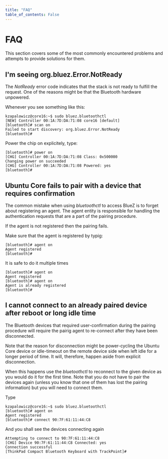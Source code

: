 ```yaml
---
title: "FAQ"
table_of_contents: False
---
```


# FAQ

This section covers some of the most commonly encountered problems and attempts
to provide solutions for them.

## I'm seeing org.bluez.Error.NotReady

The *NotReady* error code indicates that the stack is not ready to fulfill the
request. One of the reasons might be that the Bluetooth hardware unpowered.

Whenever you see something like this:

```
kzapalowicz@core16:~$ sudo bluez.bluetoothctl 
[NEW] Controller 00:1A:7D:DA:71:08 core16 [default]
[bluetooth]# scan on
Failed to start discovery: org.bluez.Error.NotReady
[bluetooth]#
``` 

Power the chip on explicitely, type:

```
[bluetooth]# power on
[CHG] Controller 00:1A:7D:DA:71:08 Class: 0x500000
Changing power on succeeded
[CHG] Controller 00:1A:7D:DA:71:08 Powered: yes
[bluetooth]#
```

## Ubuntu Core fails to pair with a device that requires confirmation

The common mistake when using *bluetoothctl* to access BlueZ is to forget about
registering an agent. The agent entity is responsible for handling the
authentication requests that are a part of the pairing procedure.

If the agent is not registered then the pairing fails.

Make sure that the agent is registered by typig:

```
[bluetooth]# agent on
Agent registered
[bluetooth]# 
```

It is safe to do it multiple times

```
[bluetooth]# agent on
Agent registered
[bluetooth]# agent on
Agent is already registered
[bluetooth]#
```

## I cannot connect to an already paired device after reboot or long idle time

The Bluetooth devices that required user-confirmation during the pairing
procedure will require the pairig agent to re-connect after they have been
disconnected.

Note that the reason for disconnection might be power-cycling the Ubuntu Core
device or idle-timeout on the remote device side when left idle for a longer
period of time. It will, therefore, happen aside from explicit disconnection.

When this happens use the *bluetoothctl* to reconnect to the given device as you
would do it for the first time. Note that you do not have to pair the devices
again (unless you know that one of them has lost the pairing information) but
you will need to connect them.

Type

```
kzapalowicz@core16:~$ sudo bluez.bluetoothctl 
[bluetooth]# agent on
Agent registered
[bluetooth]# connect 90:7F:61:11:44:C8
```

And you shall see the devices connecting again

```
Attempting to connect to 90:7F:61:11:44:C8
[CHG] Device 90:7F:61:11:44:C8 Connected: yes
Connection successful
[ThinkPad Compact Bluetooth Keyboard with TrackPoint]#
```
